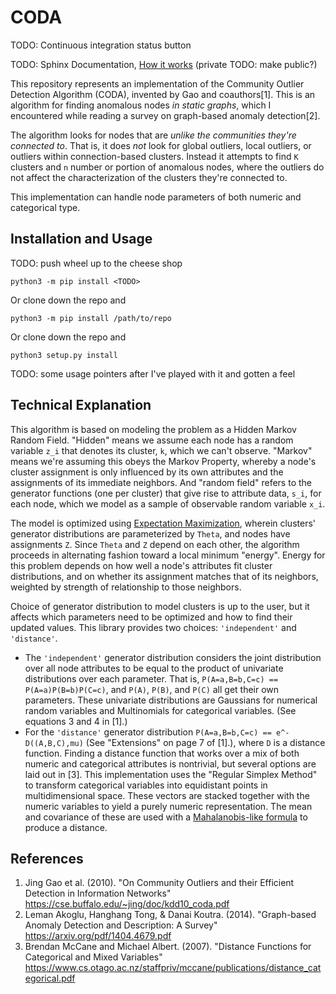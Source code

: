 # CODA
TODO: Continuous integration status button

TODO: Sphinx Documentation, [How it works](https://safexai.atlassian.net/wiki/spaces/PROG/pages/1582399552/Community+Outlier+Detection+Algorithm+Notes+and+Proofs) (private TODO: make public?)

This repository represents an implementation of the Community Outlier Detection Algorithm (CODA), invented by Gao and coauthors[1]. This is an algorithm for finding anomalous nodes *in static graphs*, which I encountered while reading a survey on graph-based anomaly detection[2].

The algorithm looks for nodes that are *unlike the communities they're connected to*. That is, it does *not* look for global outliers, local outliers, or outliers within connection-based clusters. Instead it attempts to find `K` clusters and `n` number or portion of anomalous nodes, where the outliers do not affect the characterization of the clusters they're connected to.

This implementation can handle node parameters of both numeric and categorical type.

## Installation and Usage

TODO: push wheel up to the cheese shop

```shell
python3 -m pip install <TODO>
```

Or clone down the repo and

```shell
python3 -m pip install /path/to/repo
```

Or clone down the repo and

```shell
python3 setup.py install
```

TODO: some usage pointers after I've played with it and gotten a feel


## Technical Explanation

This algorithm is based on modeling the problem as a Hidden Markov Random Field. "Hidden" means we assume each node has a random variable `z_i` that denotes its cluster, `k`, which we can't observe. "Markov" means we're assuming this obeys the Markov Property, whereby a node's cluster assignment is only influenced by its own attributes and the assignments of its immediate neighbors. And "random field" refers to the generator functions (one per cluster) that give rise to attribute data, `s_i`, for each node, which we model as a sample of observable random variable `x_i`.

The model is optimized using [Expectation Maximization](https://en.wikipedia.org/wiki/Expectation%E2%80%93maximization_algorithm), wherein clusters' generator distributions are parameterized by `Theta`, and nodes have assignments `Z`. Since `Theta` and `Z` depend on each other, the algorithm proceeds in alternating fashion toward a local minimum "energy". Energy for this problem depends on how well a node's attributes fit cluster distributions, and on whether its assignment matches that of its neighbors, weighted by strength of relationship to those neighbors.

Choice of generator distribution to model clusters is up to the user, but it affects which parameters need to be optimized and how to find their updated values. This library provides two choices: `'independent'` and `'distance'`.
- The `'independent'` generator distribution considers the joint distribution over all node attributes to be equal to the product of univariate distributions over each parameter. That is, `P(A=a,B=b,C=c) == P(A=a)P(B=b)P(C=c)`, and `P(A)`, `P(B)`, and `P(C)` all get their own parameters. These univariate distributions are Gaussians for numerical random variables and Multinomials for categorical variables. (See equations 3 and 4 in [1].)
- For the `'distance'` generator distribution `P(A=a,B=b,C=c) == e^-D((A,B,C),mu)` (See "Extensions" on page 7 of [1].), where `D` is a distance function. Finding a distance function that works over a mix of both numeric and categorical attributes is nontrivial, but several options are laid out in [3]. This implementation uses the "Regular Simplex Method" to transform categorical variables into equidistant points in multidimensional space. These vectors are stacked together with the numeric variables to yield a purely numeric representation. The mean and covariance of these are used with a [Mahalanobis-like formula](https://en.wikipedia.org/wiki/Mahalanobis_distance#Definition_and_properties) to produce a distance.

## References

1. Jing Gao et al. (2010). "On Community Outliers and their Efficient
Detection in Information Networks" https://cse.buffalo.edu/~jing/doc/kdd10_coda.pdf
2. Leman Akoglu, Hanghang Tong, & Danai Koutra. (2014). "Graph-based Anomaly Detection and Description: A Survey" https://arxiv.org/pdf/1404.4679.pdf
3. Brendan McCane and Michael Albert. (2007). "Distance Functions for Categorical and Mixed Variables" https://www.cs.otago.ac.nz/staffpriv/mccane/publications/distance_categorical.pdf